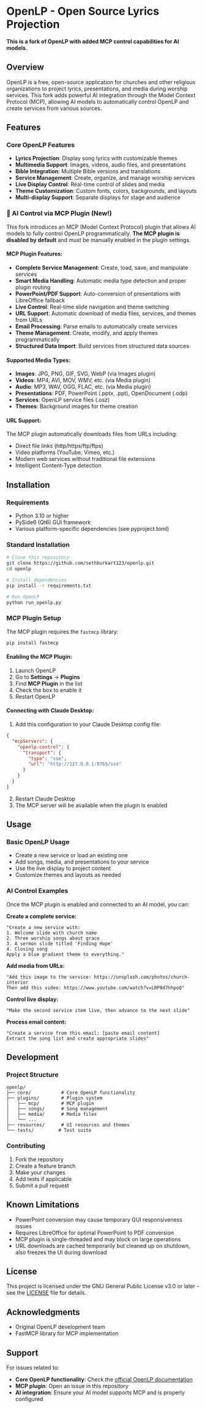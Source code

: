 # OpenLP - Open Source Lyrics Projection

**This is a fork of OpenLP with added MCP control capabilities for AI models.**

## Overview

OpenLP is a free, open-source application for churches and other religious organizations to project lyrics, presentations, and media during worship services. This fork adds powerful AI integration through the Model Context Protocol (MCP), allowing AI models to automatically control OpenLP and create services from various sources.

## Features

### Core OpenLP Features
- **Lyrics Projection**: Display song lyrics with customizable themes
- **Multimedia Support**: Images, videos, audio files, and presentations
- **Bible Integration**: Multiple Bible versions and translations
- **Service Management**: Create, organize, and manage worship services
- **Live Display Control**: Real-time control of slides and media
- **Theme Customization**: Custom fonts, colors, backgrounds, and layouts
- **Multi-display Support**: Separate displays for stage and audience

### 🤖 AI Control via MCP Plugin (New!)

This fork introduces an MCP (Model Context Protocol) plugin that allows AI models to fully control OpenLP programmatically. **The MCP plugin is disabled by default** and must be manually enabled in the plugin settings.

#### MCP Plugin Features:
- **Complete Service Management**: Create, load, save, and manipulate services
- **Smart Media Handling**: Automatic media type detection and proper plugin routing
- **PowerPoint/PDF Support**: Auto-conversion of presentations with LibreOffice fallback
- **Live Control**: Real-time slide navigation and theme switching
- **URL Support**: Automatic download of media files, services, and themes from URLs
- **Email Processing**: Parse emails to automatically create services
- **Theme Management**: Create, modify, and apply themes programmatically
- **Structured Data Import**: Build services from structured data sources

#### Supported Media Types:
- **Images**: JPG, PNG, GIF, SVG, WebP (via Images plugin)
- **Videos**: MP4, AVI, MOV, WMV, etc. (via Media plugin)
- **Audio**: MP3, WAV, OGG, FLAC, etc. (via Media plugin)
- **Presentations**: PDF, PowerPoint (.pptx, .ppt), OpenDocument (.odp)
- **Services**: OpenLP service files (.osz)
- **Themes**: Background images for theme creation

#### URL Support:
The MCP plugin automatically downloads files from URLs including:
- Direct file links (http/https/ftp/ftps)
- Video platforms (YouTube, Vimeo, etc.)
- Modern web services without traditional file extensions
- Intelligent Content-Type detection

## Installation

### Requirements
- Python 3.10 or higher
- PySide6 (Qt6) GUI framework
- Various platform-specific dependencies (see pyproject.toml)

### Standard Installation
```bash
# Clone this repository
git clone https://github.com/sethburkart123/openlp.git
cd openlp

# Install dependencies
pip install -r requirements.txt

# Run OpenLP
python run_openlp.py
```

### MCP Plugin Setup

The MCP plugin requires the `fastmcp` library:

```bash
pip install fastmcp
```

#### Enabling the MCP Plugin:
1. Launch OpenLP
2. Go to **Settings** → **Plugins**
3. Find **MCP Plugin** in the list
4. Check the box to enable it
5. Restart OpenLP

#### Connecting with Claude Desktop:
1. Add this configuration to your Claude Desktop config file:
```json
{
  "mcpServers": {
    "openlp-control": {
      "transport": {
        "type": "sse",
        "url": "http://127.0.0.1:8765/sse"
      }
    }
  }
}
```

2. Restart Claude Desktop
3. The MCP server will be available when the plugin is enabled

## Usage

### Basic OpenLP Usage
- Create a new service or load an existing one
- Add songs, media, and presentations to your service
- Use the live display to project content
- Customize themes and layouts as needed

### AI Control Examples

Once the MCP plugin is enabled and connected to an AI model, you can:

**Create a complete service:**
```
"Create a new service with:
1. Welcome slide with church name
2. Three worship songs about grace
3. A sermon slide titled 'Finding Hope'
4. Closing song
Apply a blue gradient theme to everything."
```

**Add media from URLs:**
```
"Add this image to the service: https://unsplash.com/photos/church-interior
Then add this video: https://www.youtube.com/watch?v=LRP8d7hhpoQ"
```

**Control live display:**
```
"Make the second service item live, then advance to the next slide"
```

**Process email content:**
```
"Create a service from this email: [paste email content]
Extract the song list and create appropriate slides"
```

## Development

### Project Structure
```
openlp/
├── core/           # Core OpenLP functionality
├── plugins/        # Plugin system
│   ├── mcp/        # MCP plugin
│   ├── songs/      # Song management
│   ├── media/      # Media files
│   └── ...
├── resources/      # UI resources and themes
└── tests/         # Test suite
```

### Contributing
1. Fork the repository
2. Create a feature branch
3. Make your changes
4. Add tests if applicable
5. Submit a pull request

## Known Limitations

- PowerPoint conversion may cause temporary GUI responsiveness issues
- Requires LibreOffice for optimal PowerPoint to PDF conversion
- MCP plugin is single-threaded and may block on large operations
- URL downloads are cached temporarily but cleaned up on shutdown, also freezes the UI during download

## License

This project is licensed under the GNU General Public License v3.0 or later - see the [LICENSE](LICENSE) file for details.

## Acknowledgments

- Original OpenLP development team
- FastMCP library for MCP implementation

## Support

For issues related to:
- **Core OpenLP functionality**: Check the [official OpenLP documentation](https://openlp.org/)
- **MCP plugin**: Open an issue in this repository
- **AI integration**: Ensure your AI model supports MCP and is properly configured

